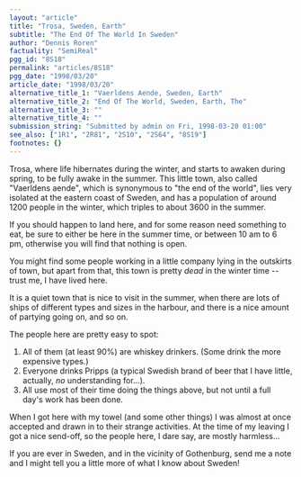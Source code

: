 ```yaml
---
layout: "article"
title: "Trosa, Sweden, Earth"
subtitle: "The End Of The World In Sweden"
author: "Dennis Roren"
factuality: "SemiReal"
pgg_id: "8S18"
permalink: "articles/8S18"
pgg_date: "1998/03/20"
article_date: "1998/03/20"
alternative_title_1: "Vaerldens Aende, Sweden, Earth"
alternative_title_2: "End Of The World, Sweden, Earth, The"
alternative_title_3: ""
alternative_title_4: ""
submission_string: "Submitted by admin on Fri, 1998-03-20 01:00"
see_also: ["1R1", "2R81", "2S10", "2S64", "8S19"]
footnotes: {}
---
```

<div>
<p>Trosa, where life hibernates during the winter, and starts to awaken during spring, to be fully awake in the summer. This little town, also called "Vaerldens aende", which is synonymous to "the end of the world", lies very isolated at the eastern coast of Sweden, and has a population of around 1200 people in the winter, which triples to about 3600 in the summer.</p>
<p>If you should happen to land here, and for some reason need something to eat, be sure to either be here in the summer time, or between 10 am to 6 pm, otherwise you will find that nothing is open.</p>
<p>You might find some people working in a little company lying in the outskirts of town, but apart from that, this town is pretty <em>dead</em> in the winter time -- trust me, I have lived here.</p>
<p>It is a quiet town that is nice to visit in the summer, when there are lots of ships of different types and sizes in the harbour, and there is a nice amount of partying going on, and so on.</p>
<p>The people here are pretty easy to spot:</p>
<ol>
<li value="1">All of them (at least 90%) are whiskey drinkers. (Some drink the more expensive types.)</li>
<li value="2">Everyone drinks Pripps (a typical Swedish brand of beer that I have little, actually, <em>no</em> understanding for...).</li>
<li value="3">All use most of their time doing the things above, but not until a full day's work has been done.</li>
</ol>
<p>When I got here with my towel (and some other things) I was almost at once accepted and drawn in to their strange activities. At the time of my leaving I got a nice send-off, so the people here, I dare say, are mostly harmless...</p>
<p>If you are ever in Sweden, and in the vicinity of Gothenburg, send me a note and I might tell you a little more of what I know about Sweden!</p>
</div>
